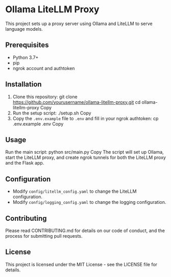 # Ollama LiteLLM Proxy

This project sets up a proxy server using Ollama and LiteLLM to serve language models.

## Prerequisites

- Python 3.7+
- pip
- ngrok account and authtoken

## Installation

1. Clone this repository:
git clone https://github.com/yourusername/ollama-litellm-proxy.git
cd ollama-litellm-proxy
Copy
2. Run the setup script:
./setup.sh
Copy
3. Copy the `.env.example` file to `.env` and fill in your ngrok authtoken:
cp .env.example .env
Copy
## Usage

Run the main script:
python src/main.py
Copy
The script will set up Ollama, start the LiteLLM proxy, and create ngrok tunnels for both the LiteLLM proxy and the Flask app.

## Configuration

- Modify `config/litellm_config.yaml` to change the LiteLLM configuration.
- Modify `config/logging_config.yaml` to change the logging configuration.

## Contributing

Please read CONTRIBUTING.md for details on our code of conduct, and the process for submitting pull requests.

## License

This project is licensed under the MIT License - see the LICENSE file for details.

